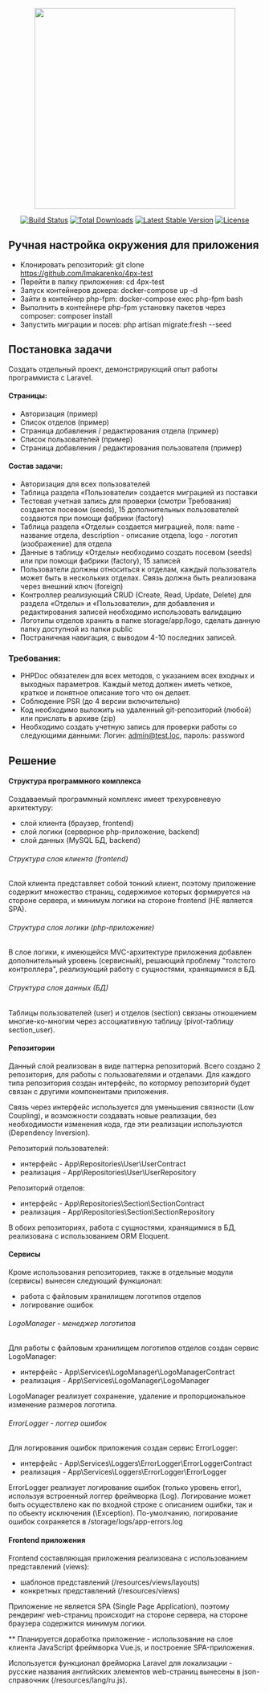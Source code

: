 <p align="center"><img src="https://res.cloudinary.com/dtfbvvkyp/image/upload/v1566331377/laravel-logolockup-cmyk-red.svg" width="400"></p>

<p align="center">
<a href="https://travis-ci.org/laravel/framework"><img src="https://travis-ci.org/laravel/framework.svg" alt="Build Status"></a>
<a href="https://packagist.org/packages/laravel/framework"><img src="https://poser.pugx.org/laravel/framework/d/total.svg" alt="Total Downloads"></a>
<a href="https://packagist.org/packages/laravel/framework"><img src="https://poser.pugx.org/laravel/framework/v/stable.svg" alt="Latest Stable Version"></a>
<a href="https://packagist.org/packages/laravel/framework"><img src="https://poser.pugx.org/laravel/framework/license.svg" alt="License"></a>
</p>

## Ручная настройка окружения для приложения

- Клонировать репозиторий: git clone https://github.com/lmakarenko/4px-test
- Перейти в папку приложения: cd 4px-test
- Запуск контейнеров докера: docker-compose up -d
- Зайти в контейнер php-fpm: docker-compose exec php-fpm bash
- Выполнить в контейнере php-fpm установку пакетов через composer: composer install
- Запустить миграции и посев: php artisan migrate:fresh --seed

## Постановка задачи

Создать отдельный проект, демонстрирующий опыт работы программиста с Laravel.

#### Страницы:
- Авторизация (пример)
- Список отделов (пример)
- Страница добавления / редактирования отдела (пример)
- Список пользователей (пример)
- Страница добавления / редактирования пользователя (пример)

#### Состав задачи:
- Авторизация для всех пользователей
- Таблица раздела «Пользователи» создается миграцией из поставки
- Тестовая учетная запись для проверки (смотри Требования) создается посевом (seeds), 15 дополнительных пользователей создаются при помощи фабрики (factory)
- Таблица раздела «Отделы» создается миграцией, поля: name - название отдела, description - описание отдела, logo - логотип (изображение) для отдела
- Данные в таблицу «Отделы» необходимо создать посевом (seeds) или при помощи фабрики (factory), 15 записей
- Пользователи должны относиться к отделам, каждый пользователь может быть в нескольких отделах. Связь должна быть реализована через внешний ключ (foreign)
- Контроллер реализующий CRUD (Create, Read, Update, Delete) для раздела «Отделы» и «Пользователи», для добавления и редактирования записей необходимо использовать валидацию
- Логотипы отделов хранить в папке storage/app/logo, сделать данную папку доступной из папки public
- Постраничная навигация, с выводом 4-10 последних записей.

### Требования:
- PHPDoc обязателен для всех методов, с указанием всех входных и выходных параметров. Каждый метод должен иметь четкое, краткое и понятное описание того что он делает.
- Соблюдение PSR (до 4 версии включительно)
- Код необходимо выложить на удаленный git-репозиторий (любой) или прислать в архиве (zip)
- Необходимо создать учетную запись для проверки работы со следующими данными: Логин: admin@test.loc, пароль: password

## Решение

#### Структура программного комплекса
Создаваемый программный комплекс имеет трехуровневую архитектуру:
- слой клиента (браузер, frontend)
- слой логики (серверное php-приложение, backend)
- слой данных (MySQL БД, backend)

###### Структура слоя клиента (frontend)
Слой клиента представляет собой тонкий клиент, поэтому приложение содержит множество страниц, содержимое которых формируется на стороне сервера, и минимум логики на стороне frontend (НЕ является SPA).

###### Структура слоя логики (php-приложение)
В слое логики, к имеющейся MVC-архитектуре приложения добавлен дополнительный уровень (сервисный), решающий проблему "толстого контроллера", реализующий работу с сущностями, хранящимися в БД.

###### Структура слоя данных (БД)
Таблицы пользователей (user) и отделов (section) связаны отношением многие-ко-многим через ассоциативную таблицу (pivot-таблицу section_user).

#### Репозитории
Данный слой реализован в виде паттерна репозиторий. Всего создано 2 репозитория, для работы с пользователями и отделами. Для каждого типа репозитория создан интерфейс, по котормоу репозиторий будет связан с другими компонентами приложения.

Связь через интерфейс используется для уменьшения связности (Low Coupling), и возможности создавать новые реализации, без необходимости изменения кода, где эти реализации используются (Dependency Inversion). 

Репозиторий пользователей:
- интерфейс - App\Repositories\User\UserContract
- реализация - App\Repositories\User\UserRepository

Репозиторий отделов:
- интерфейс - App\Repositories\Section\SectionContract
- реализация - App\Repositories\Section\SectionRepository

В обоих репозиториях, работа с сущностями, хранящимися в БД, реализована с использованием  ORM Eloquent.

#### Сервисы
Кроме использования репозиториев, также в отдельные модули (сервисы) вынесен следующий функционал:
- работа с файловым хранилищем логотипов отделов
- логирование ошибок

###### LogoManager - менеджер логотипов
Для работы с файловым хранилищем логотипов отделов создан сервис LogoManager:
 
- интерфейс - App\Services\LogoManager\LogoManagerContract
- реализация - App\Services\LogoManager\LogoManager

LogoManager реализует сохранение, удаление и пропорциональное изменение размеров логотипа.

###### ErrorLogger - логгер ошибок
Для логирования ошибок приложения создан сервис ErrorLogger: 

- интерфейс - App\Services\Loggers\ErrorLogger\ErrorLoggerContract
- реализация - App\Services\Loggers\ErrorLogger\ErrorLogger

ErrorLogger реализует логирование ошибок (только уровень error), используя встроенный логгер фреймворка (Log).
Логирование может быть осуществлено как по входной строке с описанием ошибки, так и по обьекту исключения (\Exception).
По-умолчанию, логирование ошибок сохраняется в /storage/logs/app-errors.log

#### Frontend приложения

Frontend составляющая приложения реализована с использованием представлений (views):
- шаблонов представлений (/resources/views/layouts)
- конкретных представлений (/resources/views)

Приложение не является SPA (Single Page Application), поэтому рендеринг web-страниц происходит на стороне сервера, на стороне браузера содержится минимум логики.

** Планируется доработка приложение - использование на слое клиента JavaScript фреймворка Vue.js, и построение SPA-приложения.

Используется функционал фрейморка Laravel для локализации - русские названия английских элементов web-страниц вынесены в json-справочник (/resources/lang/ru.js).
